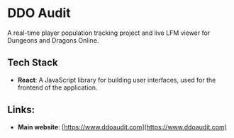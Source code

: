 # DDO Audit
A real-time player population tracking project and live LFM viewer for Dungeons and Dragons Online.

## Tech Stack
- **React**: A JavaScript library for building user interfaces, used for the frontend of the application.

## Links:
- **Main website**: [https://www.ddoaudit.com](https://www.ddoaudit.com)
